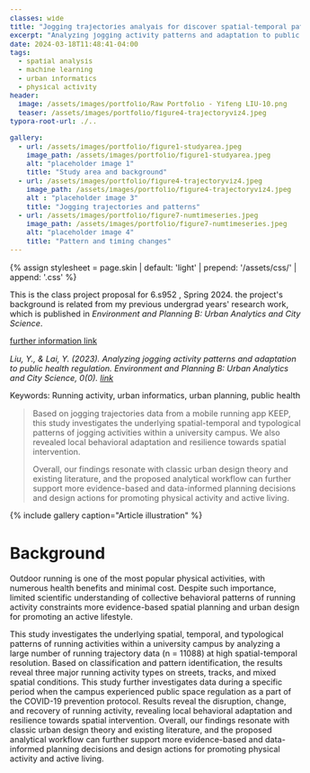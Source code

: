 ```yaml
---
classes: wide
title: "Jogging trajectories analyais for discover spatial-temporal patterns."
excerpt: "Analyzing jogging activity patterns and adaptation to public health regulation."
date: 2024-03-18T11:48:41-04:00
tags:
  - spatial analysis
  - machine learning
  - urban informatics
  - physical activity
header:
  image: /assets/images/portfolio/Raw Portfolio - Yifeng LIU-10.png
  teaser: /assets/images/portfolio/figure4-trajectoryviz4.jpeg
typora-root-url: ./..

gallery:
  - url: /assets/images/portfolio/figure1-studyarea.jpeg
    image_path: /assets/images/portfolio/figure1-studyarea.jpeg
    alt: "placeholder image 1"
    title: "Study area and background"
  - url: /assets/images/portfolio/figure4-trajectoryviz4.jpeg
    image_path: /assets/images/portfolio/figure4-trajectoryviz4.jpeg
    alt : "placeholder image 3"
    title: "Jogging trajectories and patterns" 
  - url: /assets/images/portfolio/figure7-numtimeseries.jpeg
    image_path: /assets/images/portfolio/figure7-numtimeseries.jpeg
    alt: "placeholder image 4"
    title: "Pattern and timing changes"
---
```


{% assign stylesheet = page.skin | default: 'light' | prepend: '/assets/css/' | append: '.css' %}
<link rel="stylesheet" href="{{ stylesheet | relative_url }}">

<style>
    body {
        font-size: 90%; 
    }
</style>

This is the class project proposal for 6.s952 , Spring 2024. the project's background is related from my previous undergrad years' research work, which is published in *Environment and Planning B: Urban Analytics and City Science*. 

[further information link](https://lauyihong.github.io/portfolio/analysis-running/)

*Liu, Y., & Lai, Y. (2023). Analyzing jogging activity patterns and adaptation to public health regulation. Environment and Planning B: Urban Analytics and City Science, 0(0).
[link](https://doi.org/10.1177/23998083231193484)*

Keywords: Running activity, urban informatics, urban planning, public health


> Based on jogging trajectories data from a mobile running app KEEP, this study investigates the underlying spatial-temporal and typological patterns of jogging activities within a university campus. We also revealed local behavioral adaptation and resilience towards spatial intervention. 
>
> Overall, our findings resonate with classic urban design theory and existing literature, and the proposed analytical workflow can further support more evidence-based and data-informed planning decisions and design actions for promoting physical activity and active living.

{% include gallery caption="Article illustration" %}

# Background 

Outdoor running is one of the most popular physical activities, with numerous health benefits and minimal cost. Despite such importance, limited scientific understanding of collective behavioral patterns of running activity constraints more evidence-based spatial planning and urban design for promoting an active lifestyle. 

This study investigates the underlying spatial, temporal, and typological patterns of running activities within a university campus by analyzing a large number of running trajectory data (n = 11088) at high spatial-temporal resolution. Based on classification and pattern identification, the results reveal three major running activity types on streets, tracks, and mixed spatial conditions. This study further investigates data during a specific period when the campus experienced public space regulation as a part of the COVID-19 prevention protocol. Results reveal the disruption, change, and recovery of running activity, revealing local behavioral adaptation and resilience towards spatial intervention. Overall, our findings resonate with classic urban design theory and existing literature, and the proposed analytical workflow can further support more evidence-based and data-informed planning decisions and design actions for promoting physical activity and active living.
